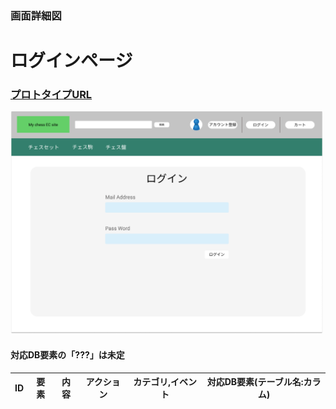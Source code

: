 ### 画面詳細図
# ログインページ
### [プロトタイプURL](https://www.figma.com/proto/mLtKn6PWgLvXVqKqVRbDCl/My-ECsite-Prototype?node-id=1%3A2&scaling=contain&page-id=0%3A1)
<img src="../img/ログイン.png" width="500">

#### 対応DB要素の「???」は未定

|ID|要素|内容|アクション|カテゴリ,イベント|対応DB要素(テーブル名:カラム)|
|---|---|---|---|---|---|
